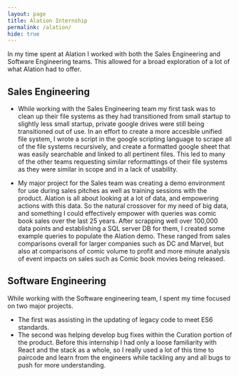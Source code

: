 ```yaml
---
layout: page
title: Alation Internship
permalink: /alation/
hide: true
---
```


In my time spent at Alation I worked with both the Sales Engineering and Software Engineering teams.
This allowed for a broad exploration of a lot of what Alation had to offer.

Sales Engineering
------
- While working with the Sales Engineering team my first task was to clean up their file systems as they had transitioned from small startup to slightly less small startup, private google drives were still being transitioned out of use. In an effort to create a more accesible unified file system, I wrote a script in the google scripting language to scrape all of the file systems recursively, and create a formatted google sheet that was easily searchable and linked to all pertinent files. This led to many of the other teams requesting similar reformattings of their file systems as they were similar in scope and in a lack of usability.  

- My major project for the Sales team was creating a demo environment for use during sales pitches as well as training sessions with the product. Alation is all about looking at a lot of data, and empowering actions with this data. So the natural crossover for my need of big data, and something I could effectively empower with queries was comic book sales over the last 25 years. After scrapping well over 100,000 data points and establishing a SQL server DB for them, I created some example queries to populate the Alation demo. These ranged from sales comparisons overall for larger companies such as DC and Marvel, but also at comparisons of comic volume to profit and more minute analysis of event impacts on sales such as Comic book movies being released.


Software Engineering
------
While working with the Software engineering team, I spent my time focused on two major projects.  
- The first was assisting in the updating of legacy code to meet ES6 standards.  
- The second was helping develop bug fixes within the Curation portion of the product. Before this internship I had only a loose familiarity with React and the stack as a whole, so I really used a lot of this time to paircode and learn from the engineers while tackling any and all bugs to push for more understanding.